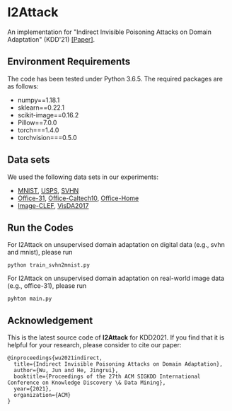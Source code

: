 # I2Attack
An implementation for "Indirect Invisible Poisoning Attacks on Domain Adaptation" (KDD'21) [[Paper]](http://publish.illinois.edu/junwu3/files/2021/06/KDD21_camera_ready_I2Attack-2.pdf).

## Environment Requirements
The code has been tested under Python 3.6.5. The required packages are as follows:
* numpy==1.18.1
* sklearn==0.22.1
* scikit-image==0.16.2
* Pillow==7.0.0
* torch===1.4.0
* torchvision===0.5.0

## Data sets
We used the following data sets in our experiments:
* [MNIST](http://yann.lecun.com/exdb/mnist/), [USPS](https://www.csie.ntu.edu.tw/~cjlin/libsvmtools/datasets/), [SVHN](http://ufldl.stanford.edu/housenumbers/)
* [Office-31](https://people.eecs.berkeley.edu/~jhoffman/domainadapt/), [Office-Caltech10](https://people.eecs.berkeley.edu/~jhoffman/domainadapt/), [Office-Home](https://www.hemanthdv.org/officeHomeDataset.html)
* [Image-CLEF](https://drive.google.com/file/d/0B9kJH0-rJ2uRS3JILThaQXJhQlk/view), [VisDA2017](http://ai.bu.edu/visda-2017/)

## Run the Codes
For I2Attack on unsupervised domain adaptation on digital data (e.g., svhn and mnist), please run
```
python train_svhn2mnist.py
```

For I2Attack on unsupervised domain adaptation on real-world image data (e.g., office-31), please run
```
pyhton main.py
```

## Acknowledgement
This is the latest source code of **I2Attack** for KDD2021. If you find that it is helpful for your research, please consider to cite our paper:

```
@inproceedings{wu2021indirect,
  title={Indirect Invisible Poisoning Attacks on Domain Adaptation},
  author={Wu, Jun and He, Jingrui},
  booktitle={Proceedings of the 27th ACM SIGKDD International Conference on Knowledge Discovery \& Data Mining},
  year={2021},
  organization={ACM}
}
```
